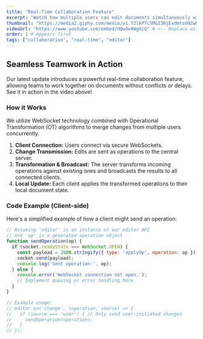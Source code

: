 ```yaml
---
title: "Real-Time Collaboration Feature"
excerpt: "Watch how multiple users can edit documents simultaneously with our new real-time collaboration engine."
thumbnail: "https://media2.giphy.com/media/v1.Y2lkPTc5MGI3NjExdmtsdHZwM2ZlZHZybjhpOWlwdnB1c3psMXc2OTZ0NzN1MHViY29nbCZlcD12MV9pbnRlcm5hbF9naWZfYnlfaWQmY3Q9Zw/A9lgUYVqLeRb2/giphy.gif" # <-- Make sure this image exists in public/images/demos/
videoUrl: "https://www.youtube.com/embed/dQw4w9WgXcQ" # <-- Replace with your ACTUAL YouTube/Vimeo embed URL
order: 1 # Appears first
tags: ["collaboration", "real-time", "editor"]
---
```


## Seamless Teamwork in Action

Our latest update introduces a powerful real-time collaboration feature, allowing teams to work together on documents without conflicts or delays. See it in action in the video above!

### How it Works

We utilize WebSocket technology combined with Operational Transformation (OT) algorithms to merge changes from multiple users concurrently.

1.  **Client Connection:** Users connect via secure WebSockets.
2.  **Change Transmission:** Edits are sent as operations to the central server.
3.  **Transformation & Broadcast:** The server transforms incoming operations against existing ones and broadcasts the results to all connected clients.
4.  **Local Update:** Each client applies the transformed operations to their local document state.

### Code Example (Client-side)

Here's a simplified example of how a client might send an operation:

```javascript
// Assuming 'editor' is an instance of our editor API
// and 'op' is a generated operation object
function sendOperation(op) {
  if (socket.readyState === WebSocket.OPEN) {
    const payload = JSON.stringify({ type: 'applyOp', operation: op });
    socket.send(payload);
    console.log('Sent operation:', op);
  } else {
    console.error('WebSocket connection not open.');
    // Implement queuing or error handling here
  }
}

// Example usage:
// editor.on('change', (operation, source) => {
//   if (source === 'user') { // Only send user-initiated changes
//     sendOperation(operation);
//   }
// });
```